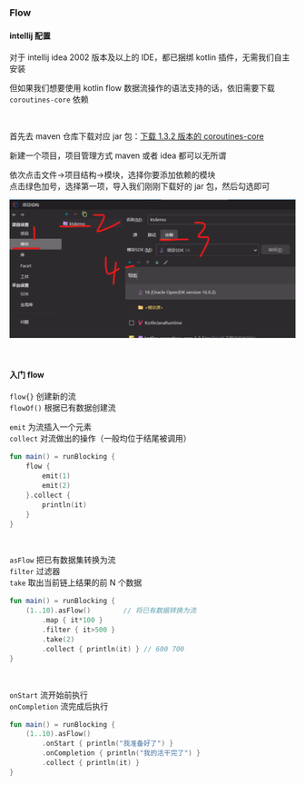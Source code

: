 ### Flow

#### intellij 配置

对于 intellij idea 2002 版本及以上的 IDE，都已捆绑 kotlin 插件，无需我们自主安装

但如果我们想要使用 kotlin flow 数据流操作的语法支持的话，依旧需要下载 `coroutines-core` 依赖

<br>

首先去 maven 仓库下载对应 jar 包：[下载 1.3.2 版本的 coroutines-core](https://mvnrepository.com/artifact/org.jetbrains.kotlinx/kotlinx-coroutines-core/1.3.2)

新建一个项目，项目管理方式 maven 或者 idea 都可以无所谓

依次点击文件->项目结构->模块，选择你要添加依赖的模块  
点击绿色加号，选择第一项，导入我们刚刚下载好的 jar 包，然后勾选即可

![](../imgs/kotlin/flow/kf1.png)

<br>

#### 入门 flow

`flow{}` 创建新的流  
`flowOf()` 根据已有数据创建流

`emit` 为流插入一个元素  
`collect` 对流做出的操作（一般均位于结尾被调用）

```kotlin
fun main() = runBlocking {
    flow {
        emit(1)
        emit(2)
    }.collect {
        println(it)
    }
}
```

<br>

`asFlow` 把已有数据集转换为流  
`filter` 过滤器  
`take` 取出当前链上结果的前 N 个数据

```kotlin
fun main() = runBlocking {
    (1..10).asFlow()        // 将已有数据转换为流
        .map { it*100 }
        .filter { it>500 }
        .take(2)
        .collect { println(it) } // 600 700
}
```

<br>

`onStart` 流开始前执行  
`onCompletion` 流完成后执行

```kotlin
fun main() = runBlocking {
    (1..10).asFlow()
        .onStart { println("我准备好了") }
        .onCompletion { println("我的活干完了") }
        .collect { println(it) }
}
```

<br>
